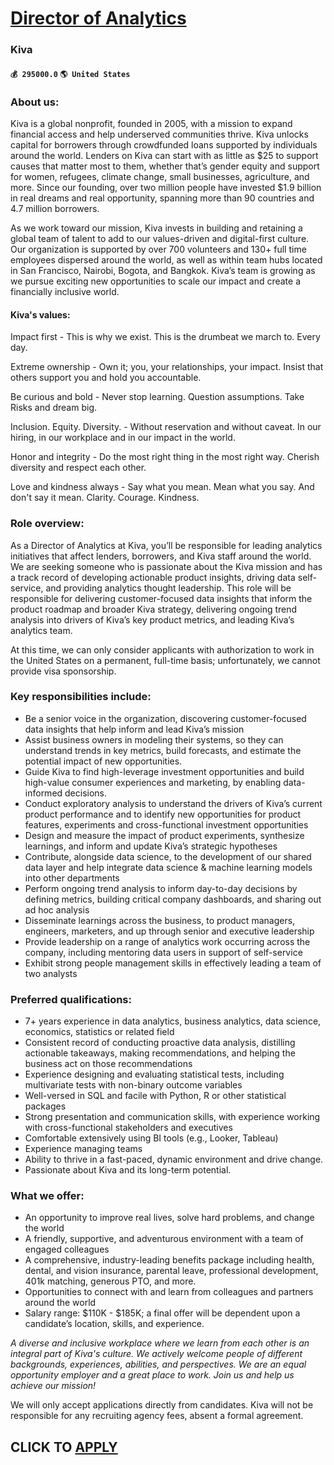 # [Director of Analytics](https://www.remotewlb.com/apply/director-of-analytics-73432)  
### Kiva  
#### `💰 295000.0` `🌎 United States`  

### About us:

Kiva is a global nonprofit, founded in 2005, with a mission to expand financial access and help underserved communities thrive. Kiva unlocks capital for borrowers through crowdfunded loans supported by individuals around the world. Lenders on Kiva can start with as little as $25 to support causes that matter most to them, whether that’s gender equity and support for women, refugees, climate change, small businesses, agriculture, and more. Since our founding, over two million people have invested $1.9 billion in real dreams and real opportunity, spanning more than 90 countries and 4.7 million borrowers.

As we work toward our mission, Kiva invests in building and retaining a global team of talent to add to our values-driven and digital-first culture. Our organization is supported by over 700 volunteers and 130+ full time employees dispersed around the world, as well as within team hubs located in San Francisco, Nairobi, Bogota, and Bangkok. Kiva’s team is growing as we pursue exciting new opportunities to scale our impact and create a financially inclusive world.

####  **Kiva's values:**

Impact first - This is why we exist. This is the drumbeat we march to. Every day.

Extreme ownership - Own it; you, your relationships, your impact. Insist that others support you and hold you accountable.

Be curious and bold - Never stop learning. Question assumptions. Take Risks and dream big.

Inclusion. Equity. Diversity. - Without reservation and without caveat. In our hiring, in our workplace and in our impact in the world.

Honor and integrity - Do the most right thing in the most right way. Cherish diversity and respect each other.

Love and kindness always - Say what you mean. Mean what you say. And don't say it mean. Clarity. Courage. Kindness.

### Role overview:

As a Director of Analytics at Kiva, you’ll be responsible for leading analytics initiatives that affect lenders, borrowers, and Kiva staff around the world. We are seeking someone who is passionate about the Kiva mission and has a track record of developing actionable product insights, driving data self-service, and providing analytics thought leadership. This role will be responsible for delivering customer-focused data insights that inform the product roadmap and broader Kiva strategy, delivering ongoing trend analysis into drivers of Kiva’s key product metrics, and leading Kiva’s analytics team.

At this time, we can only consider applicants with authorization to work in the United States on a permanent, full-time basis; unfortunately, we cannot provide visa sponsorship.

### Key responsibilities include:

  * Be a senior voice in the organization, discovering customer-focused data insights that help inform and lead Kiva’s mission
  * Assist business owners in modeling their systems, so they can understand trends in key metrics, build forecasts, and estimate the potential impact of new opportunities.
  * Guide Kiva to find high-leverage investment opportunities and build high-value consumer experiences and marketing, by enabling data-informed decisions. 
  * Conduct exploratory analysis to understand the drivers of Kiva’s current product performance and to identify new opportunities for product features, experiments and cross-functional investment opportunities 
  * Design and measure the impact of product experiments, synthesize learnings, and inform and update Kiva’s strategic hypotheses
  * Contribute, alongside data science, to the development of our shared data layer and help integrate data science & machine learning models into other departments 
  * Perform ongoing trend analysis to inform day-to-day decisions by defining metrics, building critical company dashboards, and sharing out ad hoc analysis
  * Disseminate learnings across the business, to product managers, engineers, marketers, and up through senior and executive leadership
  * Provide leadership on a range of analytics work occurring across the company, including mentoring data users in support of self-service
  * Exhibit strong people management skills in effectively leading a team of two analysts

### Preferred qualifications:

  * 7+ years experience in data analytics, business analytics, data science, economics, statistics or related field
  * Consistent record of conducting proactive data analysis, distilling actionable takeaways, making recommendations, and helping the business act on those recommendations
  * Experience designing and evaluating statistical tests, including multivariate tests with non-binary outcome variables
  * Well-versed in SQL and facile with Python, R or other statistical packages
  * Strong presentation and communication skills, with experience working with cross-functional stakeholders and executives
  * Comfortable extensively using BI tools (e.g., Looker, Tableau)
  * Experience managing teams 
  * Ability to thrive in a fast-paced, dynamic environment and drive change.
  * Passionate about Kiva and its long-term potential.

### What we offer:

  * An opportunity to improve real lives, solve hard problems, and change the world
  * A friendly, supportive, and adventurous environment with a team of engaged colleagues
  * A comprehensive, industry-leading benefits package including health, dental, and vision insurance, parental leave, professional development, 401k matching, generous PTO, and more.
  * Opportunities to connect with and learn from colleagues and partners around the world
  * Salary range: $110K - $185K; a final offer will be dependent upon a candidate’s location, skills, and experience. 

_A diverse and inclusive workplace where we learn from each other is an integral part of Kiva's culture. We actively welcome people of different backgrounds, experiences, abilities, and perspectives. We are an equal opportunity employer and a great place to work. Join us and help us achieve our mission!_

We will only accept applications directly from candidates. Kiva will not be responsible for any recruiting agency fees, absent a formal agreement.

  
## CLICK TO [APPLY](https://www.remotewlb.com/apply/director-of-analytics-73432)

